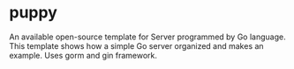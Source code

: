 # puppy
An available open-source template for Server programmed by Go language.
This template shows how a simple Go server organized and makes an example.
Uses gorm and gin framework.
